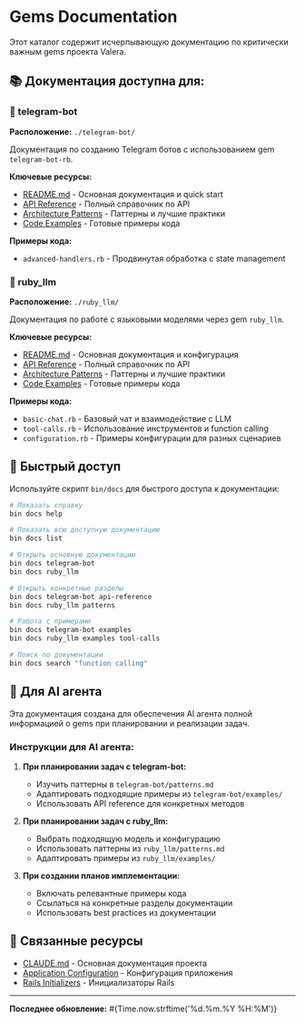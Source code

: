 # Gems Documentation

Этот каталог содержит исчерпывающую документацию по критически важным gems проекта Valera.

## 📚 Документация доступна для:

### 🔷 telegram-bot
**Расположение:** `./telegram-bot/`

Документация по созданию Telegram ботов с использованием gem `telegram-bot-rb`.

**Ключевые ресурсы:**
- [README.md](./telegram-bot/README.md) - Основная документация и quick start
- [API Reference](./telegram-bot/api-reference.md) - Полный справочник по API
- [Architecture Patterns](./telegram-bot/patterns.md) - Паттерны и лучшие практики
- [Code Examples](./telegram-bot/examples/) - Готовые примеры кода

**Примеры кода:**
- `advanced-handlers.rb` - Продвинутая обработка с state management

### 🔷 ruby_llm
**Расположение:** `./ruby_llm/`

Документация по работе с языковыми моделями через gem `ruby_llm`.

**Ключевые ресурсы:**
- [README.md](./ruby_llm/README.md) - Основная документация и конфигурация
- [API Reference](./ruby_llm/api-reference.md) - Полный справочник по API
- [Architecture Patterns](./ruby_llm/patterns.md) - Паттерны и лучшие практики
- [Code Examples](./ruby_llm/examples/) - Готовые примеры кода

**Примеры кода:**
- `basic-chat.rb` - Базовый чат и взаимодействие с LLM
- `tool-calls.rb` - Использование инструментов и function calling
- `configuration.rb` - Примеры конфигурации для разных сценариев

## 🚀 Быстрый доступ

Используйте скрипт `bin/docs` для быстрого доступа к документации:

```bash
# Показать справку
bin docs help

# Показать всю доступную документацию
bin docs list

# Открыть основную документацию
bin docs telegram-bot
bin docs ruby_llm

# Открыть конкретные разделы
bin docs telegram-bot api-reference
bin docs ruby_llm patterns

# Работа с примерами
bin docs telegram-bot examples
bin docs ruby_llm examples tool-calls

# Поиск по документации
bin docs search "function calling"
```

## 📖 Для AI агента

Эта документация создана для обеспечения AI агента полной информацией о gems при планировании и реализации задач.

### Инструкции для AI агента:

1. **При планировании задач с telegram-bot:**
   - Изучить паттерны в `telegram-bot/patterns.md`
   - Адаптировать подходящие примеры из `telegram-bot/examples/`
   - Использовать API reference для конкретных методов

2. **При планировании задач с ruby_llm:**
   - Выбрать подходящую модель и конфигурацию
   - Использовать паттерны из `ruby_llm/patterns.md`
   - Адаптировать примеры из `ruby_llm/examples/`

3. **При создании планов имплементации:**
   - Включать релевантные примеры кода
   - Ссылаться на конкретные разделы документации
   - Использовать best practices из документации

## 🔗 Связанные ресурсы

- [CLAUDE.md](../../CLAUDE.md) - Основная документация проекта
- [Application Configuration](../../config/configs/application_config.rb) - Конфигурация приложения
- [Rails Initializers](../../config/initializers/) - Инициализаторы Rails

---

**Последнее обновление:** #{Time.now.strftime('%d.%m.%Y %H:%M')}